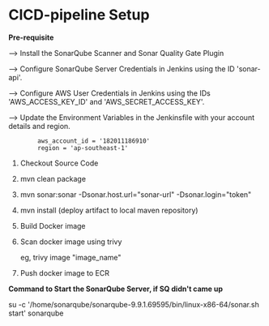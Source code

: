 # CICD-pipeline Setup

**Pre-requisite**

--> Install the SonarQube Scanner and Sonar Quality Gate Plugin

--> Configure SonarQube Server Credentials in Jenkins using the ID 'sonar-api'.

--> Configure AWS User Credentials in Jenkins using the IDs 'AWS_ACCESS_KEY_ID' and 'AWS_SECRET_ACCESS_KEY'.

--> Update the Environment Variables in the Jenkinsfile with your account details and region.
~~~  
        aws_account_id = '182011186910'
        region = 'ap-southeast-1'
~~~

1. Checkout Source Code
2. mvn clean package
3. mvn sonar:sonar -Dsonar.host.url="sonar-url" -Dsonar.login="token"
4. mvn install (deploy artifact to local maven repository)
5. Build Docker image
6. Scan docker image using trivy

   eg, trivy image "image_name"

7. Push docker image to ECR   

**Command to Start the SonarQube Server, if SQ didn't came up**

su -c '/home/sonarqube/sonarqube-9.9.1.69595/bin/linux-x86-64/sonar.sh start' sonarqube


